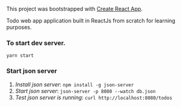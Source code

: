 This project was bootstrapped with [Create React App](https://github.com/facebookincubator/create-react-app).

Todo web app application built in ReactJs from scratch for learning purposes.

### To start dev server.
  `yarn start`


### Start json server
1. *Install json server*: `npm install -g json-server`
1. *Start json server*: `json-server -p 8080 --watch db.json`
1. *Test json server is running*: `curl http://localhost:8080/todos`